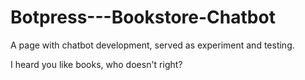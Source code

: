 # Botpress---Bookstore-Chatbot
A page with chatbot development, served as experiment and testing.

I heard you like books, who doesn't right?
